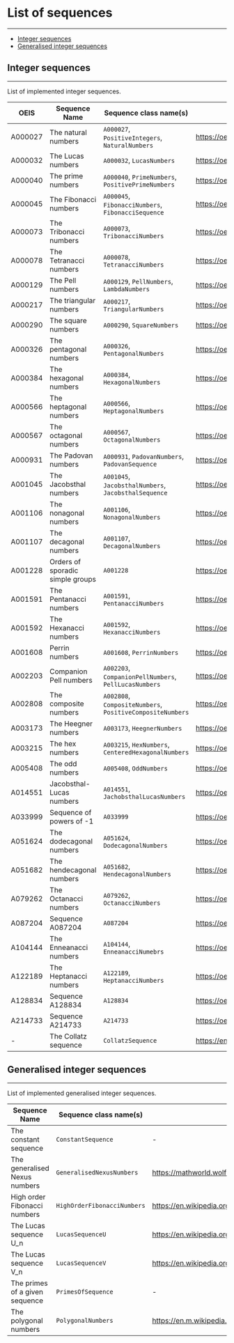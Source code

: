 # List of sequences

---

- [Integer sequences](#integer-sequences)
- [Generalised integer sequences](#generalised-integer-sequences)

## Integer sequences

---

List of implemented integer sequences.

| OEIS     | Sequence Name                    | Sequence class name(s)                                    | Reference                                        |     
|----------|----------------------------------|-----------------------------------------------------------|--------------------------------------------------|
| A000027  | The natural numbers              | `A000027`, `PositiveIntegers`, `NaturalNumbers`           | https://oeis.org/A000027                         |
| A000032  | The Lucas numbers                | `A000032`, `LucasNumbers`                                 | https://oeis.org/A000032                         |
| A000040  | The prime numbers                | `A000040`, `PrimeNumbers`, `PositivePrimeNumbers`         | https://oeis.org/A000040                         |
| A000045  | The Fibonacci numbers            | `A000045`, `FibonacciNumbers`, `FibonacciSequence`        | https://oeis.org/A000045                         |
| A000073  | The Tribonacci numbers           | `A000073`, `TribonacciNumbers`                            | https://oeis.org/A000073                         |
| A000078  | The Tetranacci numbers           | `A000078`, `TetranacciNumbers`                            | https://oeis.org/A000078                         |
| A000129  | The Pell numbers                 | `A000129`, `PellNumbers`, `LambdaNumbers`                 | https://oeis.org/A000129                         |
| A000217  | The triangular numbers           | `A000217`, `TriangularNumbers`                            | https://oeis.org/A000217                         |
| A000290  | The square numbers               | `A000290`, `SquareNumbers`                                | https://oeis.org/A000290                         |
| A000326  | The pentagonal numbers           | `A000326`, `PentagonalNumbers`                            | https://oeis.org/A000326                         |
| A000384  | The hexagonal numbers            | `A000384`, `HexagonalNumbers`                             | https://oeis.org/A000384                         |
| A000566  | The heptagonal numbers           | `A000566`, `HeptagonalNumbers`                            | https://oeis.org/A000566                         |  
| A000567  | The octagonal numbers            | `A000567`, `OctagonalNumbers`                             | https://oeis.org/A000567                         |  
| A000931  | The Padovan numbers              | `A000931`, `PadovanNumbers`, `PadovanSequence`            | https://oeis.org/A000931                         |
| A001045  | The Jacobsthal numbers           | `A001045`, `JacobsthalNumbers`, `JacobsthalSequence`      | https://oeis.org/A001045                         |
| A001106  | The nonagonal numbers            | `A001106`, `NonagonalNumbers`                             | https://oeis.org/A001106                         |
| A001107  | The decagonal numbers            | `A001107`, `DecagonalNumbers`                             | https://oeis.org/A001107                         |
| A001228  | Orders of sporadic simple groups | `A001228`                                                 | https://oeis.org/A001228                         |
| A001591  | The Pentanacci numbers           | `A001591`, `PentanacciNumbers`                            | https://oeis.org/A001591                         |
| A001592  | The Hexanacci numbers            | `A001592`, `HexanacciNumbers`                             | https://oeis.org/A001592                         |
| A001608  | Perrin numbers                   | `A001608`, `PerrinNumbers`                                | https://oeis.org/A002203                         |
| A002203  | Companion Pell numbers           | `A002203`, `CompanionPellNumbers`, `PellLucasNumbers`     | https://oeis.org/A002203                         |
| A002808  | The composite numbers            | `A002808`, `CompositeNumbers`, `PositiveCompositeNumbers` | https://oeis.org/A002808                         |
| A003173  | The Heegner numbers              | `A003173`, `HeegnerNumbers`                               | https://oeis.org/A003173                         |
| A003215  | The hex numbers                  | `A003215`, `HexNumbers`, `CenteredHexagonalNumbers`       | https://oeis.org/A003215                         |
| A005408  | The odd numbers                  | `A005408`, `OddNumbers`                                   | https://oeis.org/A005408                         |
| A014551  | Jacobsthal-Lucas numbers         | `A014551`, `JachobsthalLucasNumbers`                      | https://oeis.org/A014551                         |
| A033999  | Sequence of powers of -1         | `A033999`                                                 | https://oeis.org/A033999                         |
| A051624  | The dodecagonal numbers          | `A051624`, `DodecagonalNumbers`                           | https://oeis.org/A051624                         | 
| A051682  | The hendecagonal numbers         | `A051682`, `HendecagonalNumbers`                          | https://oeis.org/A051682                         |  
| A079262  | The Octanacci numbers            | `A079262`, `OctanacciNumbers`                             | https://oeis.org/A079262                         |
| A087204  | Sequence A087204                 | `A087204`                                                 | https://oeis.org/A087204                         |
| A104144  | The Enneanacci numbers           | `A104144`, `EnneanacciNumebrs`                            | https://oeis.org/A104144                         |
| A122189  | The Heptanacci numbers           | `A122189`, `HeptanacciNumbers`                            | https://oeis.org/A122189                         |
| A128834  | Sequence A128834                 | `A128834`                                                 | https://oeis.org/A128834                         |
| A214733  | Sequence A214733                 | `A214733`                                                 | https://oeis.org/A214733                         |
| -        | The Collatz sequence             | `CollatzSequence`                                         | https://en.wikipedia.org/wiki/Collatz_conjecture |


## Generalised integer sequences

---

List of implemented generalised integer sequences.

| Sequence Name                  | Sequence class name(s)      | Reference                                                          |     
|--------------------------------|-----------------------------|--------------------------------------------------------------------|
| The constant sequence          | `ConstantSequence`          | -                                                                  |
| The generalised Nexus numbers  | `GeneralisedNexusNumbers`   | https://mathworld.wolfram.com/NexusNumber.html                     |
| High order Fibonacci numbers   | `HighOrderFibonacciNumbers` | https://en.wikipedia.org/wiki/Generalizations_of_Fibonacci_numbers |
| The Lucas sequence U_n         | `LucasSequenceU`            | https://en.wikipedia.org/wiki/Lucas_sequence                       |
| The Lucas sequence V_n         | `LucasSequenceV`            | https://en.wikipedia.org/wiki/Lucas_sequence                       |
| The primes of a given sequence | `PrimesOfSequence`          | -                                                                  |
| The polygonal numbers          | `PolygonalNumbers`          | https://en.m.wikipedia.org/wiki/Polygonal_number                   |



